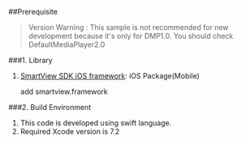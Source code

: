 ##Prerequisite



> Version Warning : This sample is not recommended for new development because it's only for DMP1.0. 
> You should check DefaultMediaPlayer2.0

###1. Library
1. [SmartView SDK iOS framework](http://www.samsungdforum.com/AddLibrary/SmartViewDownload):  iOS Package(Mobile)
	
	add smartview.framework
	

###2. Build Environment
1. This code is developed using swift language.
2. Required Xcode version is 7.2	
	

